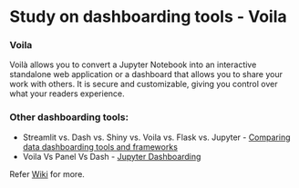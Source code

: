 # Study on dashboarding tools - Voila 

### Voila
Voilà allows you to convert a Jupyter Notebook into an interactive standalone web application or a dashboard that allows you to share your work with others. It is secure and customizable, giving you control over what your readers experience.

### Other dashboarding tools:
* Streamlit vs. Dash vs. Shiny vs. Voila vs. Flask vs. Jupyter - [Comparing data dashboarding tools and frameworks](https://www.datarevenue.com/en-blog/data-dashboarding-streamlit-vs-dash-vs-shiny-vs-voila)
* Voila Vs Panel Vs Dash - [Jupyter Dashboarding](https://medium.com/informatics-lab/jupyter-dashboarding-some-thoughts-on-voila-panel-and-dash-b84df9c9482f)



Refer [Wiki](https://github.com/HariprasadManimozhi/study-on-voila/wiki) for more.
